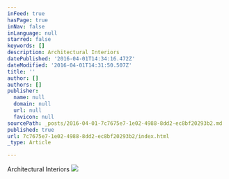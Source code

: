 ```yaml
---
inFeed: true
hasPage: true
inNav: false
inLanguage: null
starred: false
keywords: []
description: Architectural Interiors
datePublished: '2016-04-01T14:34:16.472Z'
dateModified: '2016-04-01T14:31:50.507Z'
title: ''
author: []
authors: []
publisher:
  name: null
  domain: null
  url: null
  favicon: null
sourcePath: _posts/2016-04-01-7c7675e7-1e02-4988-8dd2-ec8bf20293b2.md
published: true
url: 7c7675e7-1e02-4988-8dd2-ec8bf20293b2/index.html
_type: Article

---
```

Architectural Interiors
![](https://the-grid-user-content.s3-us-west-2.amazonaws.com/902f8a64-e90e-42d1-9c4b-a61e7a5a0d7a.jpg)